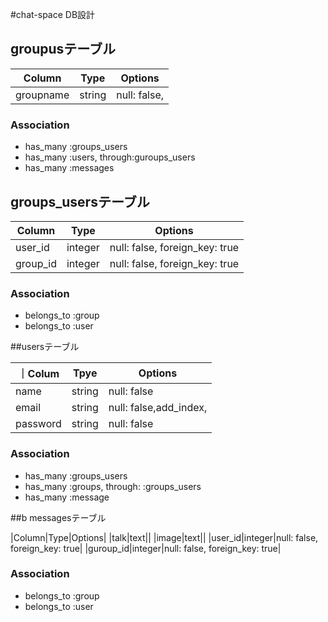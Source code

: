 #chat-space DB設計

## groupusテーブル

 |Column|Type|Options|
 |------|----|-------|
 |groupname|string|null: false,|
 
### Association
- has_many :groups_users
- has_many :users, through:guroups_users
- has_many :messages 

## groups_usersテーブル

|Column|Type|Options|
|------|----|-------|
|user_id|integer|null: false, foreign_key: true|
|group_id|integer|null: false, foreign_key: true|

### Association
- belongs_to :group
- belongs_to :user

##usersテーブル

｜Colum|Tpye|Options|
|------|----|-------|
|name|string|null: false|
|email|string|null: false,add_index,|
|password|string|null: false|

### Association
- has_many :groups_users
- has_many :groups, through: :groups_users
- has_many :message

##b messagesテーブル

|Column|Type|Options|
|talk|text||
|image|text||
|user_id|integer|null: false, foreign_key: true|
|guroup_id|integer|null: false, foreign_key: true|

### Association
- belongs_to :group
- belongs_to :user


